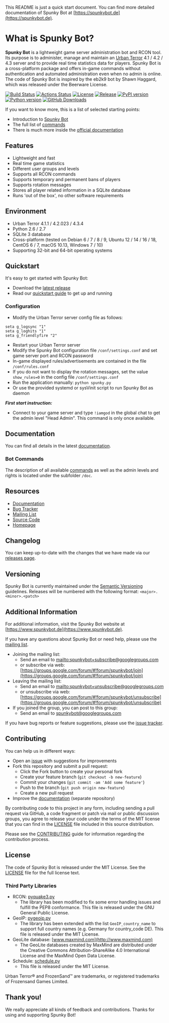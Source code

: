 This README is just a quick start document. You can find more detailed documentation of Spunky Bot at [https://spunkybot.de](https://spunkybot.de).

# What is Spunky Bot?

**Spunky Bot** is a lightweight game server administration bot and RCON tool.
Its purpose is to administer, manage and maintain an [Urban Terror](http://www.urbanterror.info) 4.1 / 4.2 / 4.3 server and to provide real time statistics data for players.
Spunky Bot is a cross-platform package and offers in-game commands without authentication and automated administration even when no admin is online.
The code of Spunky Bot is inspired by the eb2k9 bot by Shawn Haggard, which was released under the Beerware License.

[![Build Status](https://travis-ci.org/SpunkyBot/spunkybot.png)](https://travis-ci.org/SpunkyBot/spunkybot)
[![Actions Status](https://github.com/SpunkyBot/spunkybot/workflows/CI/badge.svg)](https://github.com/SpunkyBot/spunkybot/actions)
[![License](https://img.shields.io/github/license/SpunkyBot/spunkybot)](https://github.com/SpunkyBot/spunkybot/blob/develop/LICENSE)
[![Release](https://img.shields.io/github/v/release/SpunkyBot/spunkybot.svg?color=orange)](https://github.com/SpunkyBot/spunkybot/releases)
[![PyPI version](https://img.shields.io/pypi/v/spunkybot.svg)](https://pypi.python.org/pypi/spunkybot)
[![Python version](https://img.shields.io/pypi/pyversions/spunkybot?color=yellow)](https://pypi.org/project/spunkybot)
[![GitHub Downloads](https://img.shields.io/github/downloads/SpunkyBot/spunkybot/total?color=yellowgreen)](https://github.com/SpunkyBot/spunkybot/releases)

If you want to know more, this is a list of selected starting points:

* Introduction to [Spunky Bot](https://spunkybot.de)
* The full list of [commands](https://spunkybot.de/docs/commands)
* There is much more inside the [official documentation](https://docs.spunkybot.de)

## Features

* Lightweight and fast
* Real time game statistics
* Different user groups and levels
* Supports all RCON commands
* Supports temporary and permanent bans of players
* Supports rotation messages
* Stores all player related information in a SQLite database
* Runs 'out of the box', no other software requirements

## Environment

* Urban Terror 4.1.1 / 4.2.023 / 4.3.4
* Python 2.6 / 2.7
* SQLite 3 database
* Cross-platform (tested on Debian 6 / 7 / 8 / 9, Ubuntu 12 / 14 / 16 / 18, CentOS 6 / 7, macOS 10.13, Windows 7 / 10)
* Supporting 32-bit and 64-bit operating systems

## Quickstart

It's easy to get started with Spunky Bot:

* Download the [latest release](https://spunkybot.de/download)
* Read our [quickstart guide](https://spunkybot.de/docs/start) to get up and running

### Configuration

* Modify the Urban Terror server config file as follows:

```
seta g_logsync "1"
seta g_loghits "1"
seta g_friendlyfire "2"
```

* Restart your Urban Terror server
* Modify the Spunky Bot configuration file `/conf/settings.conf` and set game server port and RCON password
* In-game displayed rules/advertisements are contained in the file `/conf/rules.conf`
* If you do not want to display the rotation messages, set the value `show_rules=0` in the config file `/conf/settings.conf`
* Run the application manually: `python spunky.py`
* Or use the provided systemd or sysVinit script to run Spunky Bot as daemon

**_First start instruction:_**

* Connect to your game server and type `!iamgod` in the global chat to get the admin level "Head Admin". This command is only once available.

## Documentation

You can find all details in the latest [documentation](https://docs.spunkybot.de).

### Bot Commands

The description of all available [commands](https://github.com/SpunkyBot/spunkybot/blob/develop/doc/Commands.md) as well as the admin levels and rights is located under the subfolder `/doc`.

## Resources

* [Documentation](https://docs.spunkybot.de)
* [Bug Tracker](https://github.com/SpunkyBot/spunkybot/issues)
* [Mailing List](https://groups.google.com/group/spunkybot)
* [Source Code](https://github.com/SpunkyBot/spunkybot)
* [Homepage](https://spunkybot.de)

## Changelog

You can keep up-to-date with the changes that we have made via our [releases page](https://github.com/Spunkybot/spunkybot/releases).

## Versioning

Spunky Bot is currently maintained under the [Semantic Versioning](http://semver.org) guidelines. Releases will be numbered with the following format: `<major>.<minor>.<patch>`

## Additional Information

For additional information, visit the Spunky Bot website at [https://www.spunkybot.de](https://www.spunkybot.de).

If you have any questions about Spunky Bot or need help, please use the [mailing list](https://groups.google.com/group/spunkybot).

* Joining the mailing list:
  * Send an email to <mailto:spunkybot+subscribe@googlegroups.com>
  * or subscribe via web: [https://groups.google.com/forum/#!forum/spunkybot/join](https://groups.google.com/forum/#!forum/spunkybot/join)
* Leaving the mailing list:
  * Send an email to <mailto:spunkybot+unsubscribe@googlegroups.com>
  * or unsubscribe via web: [https://groups.google.com/forum/#!forum/spunkybot/unsubscribe](https://groups.google.com/forum/#!forum/spunkybot/unsubscribe)
* If you joined the group, you can post to this group:
  * Send an email to spunkybot@googlegroups.com

If you have bug reports or feature suggestions, please use the [issue tracker](https://github.com/SpunkyBot/spunkybot/issues?state=open).

## Contributing

You can help us in different ways:

* Open an [issue](https://github.com/SpunkyBot/spunkybot/issues) with suggestions for improvements
* Fork this repository and submit a pull request:
  * Click the Fork button to create your personal fork
  * Create your feature branch (`git checkout -b new-feature`)
  * Commit your changes (`git commit -am 'Add some feature'`)
  * Push to the branch (`git push origin new-feature`)
  * Create a new pull request
* Improve the [documentation](https://github.com/SpunkyBot/spunkybot-docs) (separate repository)

By contributing code to this project in any form, including sending a pull request via GitHub, a code fragment or patch via mail or public discussion groups, you agree to release your code under the terms of the MIT license that you can find in the [LICENSE](https://github.com/SpunkyBot/spunkybot/blob/develop/LICENSE) file included in this source distribution.

Please see the [CONTRIBUTING](https://github.com/SpunkyBot/spunkybot/blob/develop/.github/CONTRIBUTING.md) guide for information regarding the contribution process.

## License

The code of Spunky Bot is released under the MIT License. See the [LICENSE](https://github.com/SpunkyBot/spunkybot/blob/develop/LICENSE) file for the full license text.

### Third Party Libraries

* RCON: [pyquake3.py](https://github.com/urthub/pyquake3)
  * The library has been modified to fix some error handling issues and fulfill the PEP8 conformance. This file is released under the GNU General Public License.
* GeoIP: [pygeoip.py](https://github.com/urthub/pygeoip)
  * The library has been extended with the list `GeoIP_country_name` to support full country names (e.g. Germany for country_code DE). This file is released under the MIT License.
* GeoLite database: [www.maxmind.com](http://www.maxmind.com)
  * The GeoLite databases created by MaxMind are distributed under the Creative Commons Attribution-ShareAlike 4.0 International License and the MaxMind Open Data License.
* Schedule: [schedule.py](https://github.com/dbader/schedule)
  * This file is released under the MIT License.

Urban Terror® and FrozenSand™ are trademarks, or registered trademarks of Frozensand Games Limited.

## Thank you!

We really appreciate all kinds of feedback and contributions. Thanks for using and supporting Spunky Bot!
